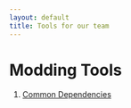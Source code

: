 ```yaml
---
layout: default
title: Tools for our team
---
```


# Modding Tools

1. [Common Dependencies](./dependencies)